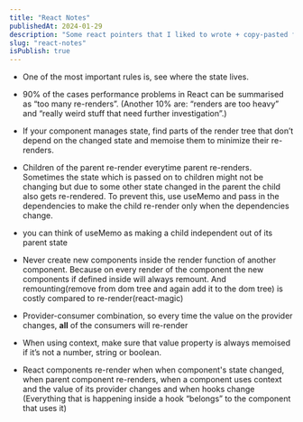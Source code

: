 ```yaml
---
title: "React Notes"
publishedAt: 2024-01-29
description: "Some react pointers that I liked to wrote + copy-pasted from other sites to understand React better"
slug: "react-notes"
isPublish: true
---
```


- One of the most important rules is, see where the state lives.

- 90% of the cases performance problems in React can be summarised as “too many re-renders”. (Another 10% are: “renders are too heavy” and “really weird stuff that need further investigation”.)

- If your component manages state, find parts of the render tree that don’t depend on the changed state and memoise them to minimize their re-renders.

- Children of the parent re-render everytime parent re-renders. Sometimes the state which is passed on to children might not be changing but due to some other state changed in the parent the child also gets re-rendered. To prevent this, use useMemo and pass in the dependencies to make the child re-render only when the dependencies change.

- you can think of useMemo as making a child independent out of its parent state

- Never create new components inside the render function of another component. Because on every render of the component the new components if defined inside will always remount. And remounting(remove from dom tree and again add it to the dom tree) is costly compared to re-render(react-magic)

- Provider-consumer combination, so every time the value on the provider changes, **all** of the consumers will re-render

- When using context, make sure that value property is always memoised if it’s not a number, string or boolean.

- React components re-render when when component's state changed, when parent component re-renders, when a component uses context and the value of its provider changes and when hooks change (Everything that is happening inside a hook “belongs” to the component that uses it)
